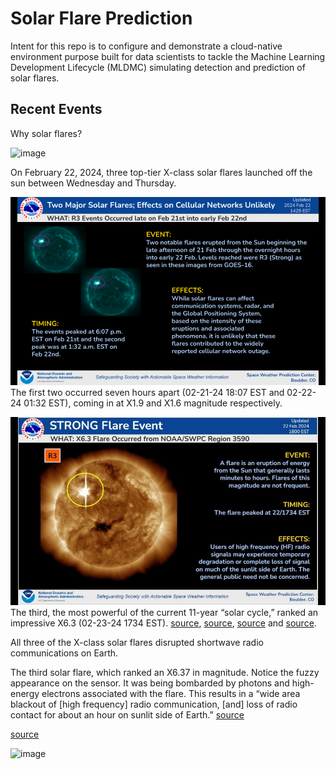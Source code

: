 # Solar Flare Prediction

Intent for this repo is to configure and demonstrate a cloud-native environment purpose built for data scientists to tackle the Machine Learning Development Lifecycle (MLDMC) simulating detection and prediction of solar flares.

## Recent Events

Why solar flares?

![image](./images/x6.37-02-22-2024-solar-flare.jpg)

On February 22, 2024, three top-tier X-class solar flares launched off the sun between Wednesday and Thursday.

![image](./images/solar-flare-1-and-2.png)
The first two occurred seven hours apart (02-21-24 18:07 EST and 02-22-24 01:32 EST), coming in at X1.9 and X1.6 magnitude respectively.

![image](./images/solar-flare-3.png)
The third, the most powerful of the current 11-year “solar cycle,” ranked an impressive X6.3 (02-23-24 1734 EST). [source](https://www.washingtonpost.com/weather/2024/02/22/solar-flares-cycle-xclass-radio-att/), [source](https://www.esa.int/Space_Safety/Space_weather/Sun_fires_off_largest_flare_of_current_solar_cycle), [source](https://www.swpc.noaa.gov/news/two-major-solar-flares-effects-cellular-networks-unlikely) and [source](https://www.swpc.noaa.gov/news/strongest-flare-current-solar-cycle).

All three of the X-class solar flares disrupted shortwave radio communications on Earth.

The third solar flare, which ranked an X6.37 in magnitude. Notice the fuzzy appearance on the sensor. It was being bombarded by photons and high-energy electrons associated with the flare. This results in a “wide area blackout of [high frequency] radio communication, [and] loss of radio contact for about an hour on sunlit side of Earth.” [source](https://www.washingtonpost.com/weather/2024/02/22/solar-flares-cycle-xclass-radio-att/)

[source](https://www.washingtonpost.com/weather/2024/02/22/solar-flares-cycle-xclass-radio-att/)

![image](./images/noaa-swpc-02-22-2024.jpg)

